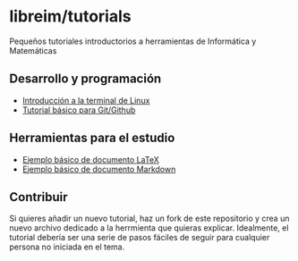 # libreim/tutorials
Pequeños tutoriales introductorios a herramientas de Informática y Matemáticas

## Desarrollo y programación

* [Introducción a la terminal de Linux](https://github.com/libreim/tutorials/blob/master/terminal.sh)
* [Tutorial básico para Git/Github](https://github.com/libreim/tutorials/blob/master/git-github.md)

## Herramientas para el estudio

* [Ejemplo básico de documento LaTeX](https://github.com/libreim/tutorials/blob/master/ejemplo.tex)
* [Ejemplo básico de documento Markdown](https://github.com/libreim/tutorials/blob/master/markdown.md)

## Contribuir

Si quieres añadir un nuevo tutorial, haz un fork de este repositorio y crea un nuevo archivo dedicado 
a la herrmienta que quieras explicar. Idealmente, el tutorial debería ser una serie de pasos fáciles
de seguir para cualquier persona no iniciada en el tema.
